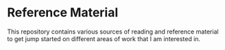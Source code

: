 # Reference Material

This repository contains various sources of reading and reference material to get jump started on different areas of work that I am interested in.
